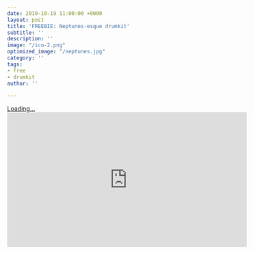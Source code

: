 ```yaml
---
date: 2019-10-19 11:00:00 +0000
layout: post
title: 'FREEBIE: Neptunes-esque drumkit'
subtitle: ''
description: ''
image: "/ico-2.png"
optimized_image: "/neptunes.jpg"
category: ''
tags:
- free
- drumkit
author: ''

---
```

<script src="https://gumroad.com/js/gumroad-embed.js"></script>

<div class="gumroad-product-embed" data-gumroad-product-id="hsxGp"><a href="https://gumroad.com/l/hsxGp">Loading...</a></div>

<iframe width="560" height="315" src="https://www.youtube.com/embed/videoseries?list=PLZ365BozfWD1U7mtl8NAEd4HrjU5OV6vq" frameborder="0" allow="autoplay; encrypted-media" allowfullscreen></iframe>